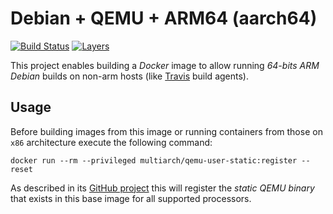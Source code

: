 # Debian + QEMU + ARM64 (aarch64)

[![Build Status](https://img.shields.io/docker/build/rycus86/arm64v8-debian-qemu.svg)](https://hub.docker.com/r/rycus86/arm64v8-debian-qemu)
[![Layers](https://images.microbadger.com/badges/image/rycus86/arm64v8-debian-qemu.svg)](https://microbadger.com/images/rycus86/arm64v8-debian-qemu "Get your own image badge on microbadger.com")

This project enables building a *Docker* image to allow running *64-bits ARM*
*Debian* builds on non-arm hosts (like [Travis](https://travis-ci.org) build agents).

## Usage

Before building images from this image or running containers from those on `x86`
architecture execute the following command:

`docker run --rm --privileged multiarch/qemu-user-static:register --reset`

As described in its [GitHub project](https://github.com/multiarch/qemu-user-static)
this will register the *static QEMU binary* that exists in this base image
for all supported processors.
